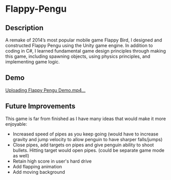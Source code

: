 # Flappy-Pengu

## Description
A remake of 2014’s most popular mobile game Flappy Bird, I designed and constructed Flappy Pengu using the Unity game engine. In addition to coding in C#, I learned fundamental game design principles through making this game, including spawning objects, using physics principles, and implementing game logic.

## Demo

[Uploading Flappy Pengu Demo.mp4…](https://github.com/abhiverma13/Flappy-Pengu/assets/117491988/63da51c2-0e98-4335-9eb8-3604ee390d31)

## Future Improvements
This game is far from finished as I have many ideas that would make it more enjoyable:
- Increased speed of pipes as you keep going (would have to increase gravity and jump velocity to allow penguin to have sharper falls/jumps)
- Close pipes, add targets on pipes and give penguin ability to shoot bullets. Hitting target would open pipes. (could be separate game mode as well)
- Retain high score in user's hard drive
- Add flapping animation
- Add moving background
